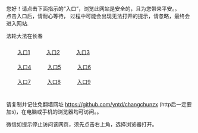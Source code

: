您好！请点击下面指示的“入口”，浏览此网站是安全的，且为您带来平安。。 <br/>
点击入口后，请耐心等待， 过程中可能会出现无法打开的提示，请忽略，最终会进入网站. </br>

法轮大法在长春<br/>
<div style="padding:10px"><a style="margin:20px" target="_blank" href="https://dlz7d5c4y2y96.cloudfront.net/2Qpsp?bhvumrqw" id="ccLink1" rel="nofollow">入口1</a> <a target="_blank" style="margin:20px" href="https://d21q4c1h9jbz1o.cloudfront.net/2Qpsp?tayoka" id="ccLink2" rel="nofollow">入口2</a> <a style="margin:20px" target="_blank" href="https://dzmps7c9f8o54.cloudfront.net/2Qpsp?qsyund" id="ccLink3" rel="nofollow">入口3</a></div>

<div style="padding:10px" ><a style="margin:20px" target="_blank" href="https://dlz7d5c4y2y96.cloudfront.net/2Qpsp?bhvumrqw" id="ccLink4" rel="nofollow">入口4</a> <a style="margin:20px" href="https://d21q4c1h9jbz1o.cloudfront.net/2Qpsp?tayoka" target="_blank" id="ccLink5" rel="nofollow">入口5</a> <a style="margin:20px" href="https://dzmps7c9f8o54.cloudfront.net/2Qpsp?qsyund" target="_blank" id="ccLink6" rel="nofollow">入口6</a></div>

<div style="padding:10px"><a style="margin:20px" target="_blank" href="https://dlz7d5c4y2y96.cloudfront.net/2Qpsp?bhvumrqw" id="ccLink7" rel="nofollow">入口7</a> <a style="margin:20px" href="https://d21q4c1h9jbz1o.cloudfront.net/2Qpsp?tayoka" target="_blank" id="ccLink8" rel="nofollow">入口8</a> <a style="margin:20px" target="_blank" href="https://dzmps7c9f8o54.cloudfront.net/2Qpsp?qsyund" id="ccLink9" rel="nofollow">入口9</a></div>

<br/>



请复制并记住免翻墙网址 https://github.com/yntd/changchunzx (http后一定要加s)，在电脑或手机的浏览器均可访问。。<br/>

微信如提示停止访问该网页，须先点击右上角，选择浏览器打开。
